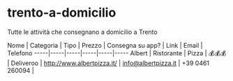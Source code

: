 # trento-a-domicilio
Tutte le attività che consegnano a domicilio a Trento

Nome | Categoria | Tipo | Prezzo | Consegna su app? | Link | Email | Telefono
-----|-----|-----|-----|-----|-----
Albert | Ristorante | Pizza | 💰💰💰 | Deliveroo | http://www.albertpizza.it/ | info@albertpizza.it | +39 0461 260094 |